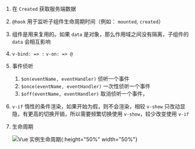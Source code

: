 1. 在 `Created` 获取服务端数据
2. `@hook` 用于监听子组件生命周期时间（例如： `mounted`, `created`）
3. 组件是用来复用的。如果 `data` 是对象，那么作用域之间没有隔离，子组件的 `data` 会相互影响
4. `v-bind: => :`  `v-on: => @`
5. 事件侦听
   1. `$on(eventName, eventHandler)` 侦听一个事件
   2. `$once(eventName, eventHandler)` 一次性侦听一个事件
   3. `$off(eventName, eventHandler)` 取消侦听一个事件，
6. `v-if` 惰性的条件渲染，如果开始为假，则不会渲染，相较 `v-show` 只改动显隐，有更高的切换开销，所以需要频繁切换使用 `v-show`，较少改变使用 `v-if`

6. 生命周期

   ![Vue 实例生命周期](https://cn.vuejs.org/images/lifecycle.png){:height="50%" width="50%"}

